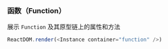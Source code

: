 ### 函数（Function）

展示 `Function` 及其原型链上的属性和方法

<!--start-code-->

```js
ReactDOM.render(<Instance container="function" />)
```

<!--end-code-->

